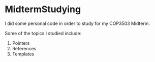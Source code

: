 # MidtermStudying
I did some personal code in order to study for my COP3503 Midterm.

Some of the topics I studied include:

1. Pointers
2. References
3. Templates
